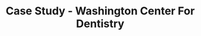 ---
layout: case-study
title: Case Study - Washington Center For Dentistry
page_name: case-study-washington-dental
permalink: /case-studies/washington-dental
description: WashDent began working with DoctorLogic June 2016 with the objective of implementing a successful digital marketing strategy.
meta_image: "/img/meta/dl.jpg"
nofollow: false
gsap: true
page_class:
- class: case-study
custom_js: case-study
hero:
- class: case-study__hero
  headline: Case Study
  text: "Washington Center for Dentistry"
  specialty: "Cosmetic & General Dentistry"
featured-img:
- img_src: "/img/case-studies/washington-dental-feature-img.jpg"
  img_alt: "Washington Center For Dentistry - Powered By DoctorLogic"
challenge:
- headline: "The Challenge" 
  text: "<p>Washington Center for Dentistry (WashDent), a leading cosmetic dentistry practice in the Washington, DC area provides a complete range of general and cosmetic dentistry procedures and makes a strong commitment to the essential link between good oral health and overall body health.</p><p>WashDent initially worked with several vendors, who were costly and had limited healthcare experience. These vendors were promising results, but offering nothing when it came to their overall goal of attracting patient leads through website traffic. Unhappy, WashDent was determined to find a solution that could offer transparency into their digital marketing and help their practice stand out online in their local market. WashDent began working with DoctorLogic June 2016 with the objective of implementing a successful digital marketing strategy.</p>"
  customer-items:
  - headline: "Customer"
    text: "Washington Center For Dentistry"
  - headline: "Website"
    link:
    - link: "https://washdent.com"
      label: "www.washdent.com"
  - headline: "Specialty"
    text: "Cosmetic Dentistry"
  - headline: "Practice Size"
    text: "5 Dentists"
  - headline: "Location"
    text: "Washington, D.C."
results:
  headline: "The Results"
  svg: "svg/case-study-graphs/washdent-graph.html"
  items:
  - class: "case-study__results-item--1"
    value: "328"
    label: "Page 1 Search Results"
  - class: "case-study__results-item--2"
    value: "223"
    label: "Keyword Increase"
  - class: "case-study__results-item--3"
    value: "45"
    label: "Website Visitors"
  - class: "case-study__results-item--4"
    value: "31"
    label: "Leads Per Month"
  detail:
  - text: "<p>With DoctorLogic, WashDent is leveraging technology to increase efficiency and track lead conversions that turn visitors into          patients. The DoctorLogic Website Marketing platform gives full visibility into their practice performance and allows them to review important   success metrics, including the number of website visitors.</p><p>Within the first 30 days, WashDent saw immediate returns on their partnership   with DoctorLogic. They saw an increase in website lead conversion by 15%. Where WashDent once struggled to be found online and meet their overall goals for website traffic, they noticed an immediate increase.</p>"
solution:
- headline: "The Solution"
  text: "<p>After an extensive consultation with WashDent, DoctorLogic concluded the issue came down to lack of content on the WashDent website and keyword ranking.</p><p>With DoctorLogic’s proven technology and expert content writers, DoctorLogic created a new WashDent website specially designed to showcase their great work and reviews with DoctorLogic’s Before and After Galleries and Reputation Management. The website was also crafted to include more relevant keywords and to be responsive to all devices and easy to navigate. WashDent can request updates to their website at any time and the DoctorLogic Customer Success Team will quickly work to complete their request.</p>"
  items:
  - img_src: "/img/product-icons/with-labels/website-management-label.svg"
    img_alt: DoctorLogic Website Management
    img_link: "/medical-website-management"
  - img_src: "/img/product-icons/with-labels/content-multiplier-label.svg"
    img_alt: DoctorLogic Content Multiplier
    img_link: "/medical-website-content-multiplier"
  - img_src: "/img/product-icons/with-labels/social-reputation-label.svg"
    img_alt: DoctorLogic Social Reputation
    img_link: "/online-reputation-management-doctors"
  - img_src: "/img/product-icons/with-labels/search-amplifier-label.svg"
    img_alt: DoctorLogic Search Amplifier
    img_link: "/medical-seo-search-amplifier"
  - img_src: "/img/product-icons/with-labels/lead-generator-label.svg"
    img_alt: DoctorLogic Lead Generator
    img_link: "/healthcare-lead-generator"
  - img_src: "/img/product-icons/with-labels/success-insights-label.svg"
    img_alt: DoctorLogic Success Insights
    img_link: "/medical-website-success-insights"
---